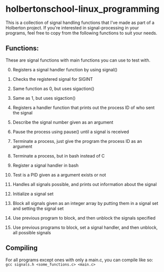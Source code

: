 # holbertonschool-linux_programming

This is a collection of signal handling functions that I've made as part of a Holberton project. If you're interested in signal-processing in your programs, feel free to copy from the following functions to suit your needs.

## Functions:

These are signal functions with main functions you can use to test with.

0. Registers a signal handler function by using signal()
1. Checks the registered signal for SIGINT
2. Same function as 0, but uses sigaction()
3. Same as 1, but uses sigaction()
4. Registers a handler function that prints out the process ID of who sent the signal
5. Describe the signal number given as an argument
6. Pause the process using pause() until a signal is received
7. Terminate a process, just give the program the process ID as an argument
8. Terminate a process, but in bash instead of C
9. Register a signal handler in bash
10. Test is a PID given as a argument exists or not


100. Handles all signals possible, and prints out information about the signal
101. Initialize a signal set
102. Block all signals given as an integer array by putting them in a signal set and setting the signal set
103. Use previous program to block, and then unblock the signals specified
104. Use previous programs to block, set a signal handler, and then unblock, all possible signals

## Compiling

For all programs except ones with only a main.c, you can compile like so:
`gcc signals.h <some_functions.c> <main.c>`
